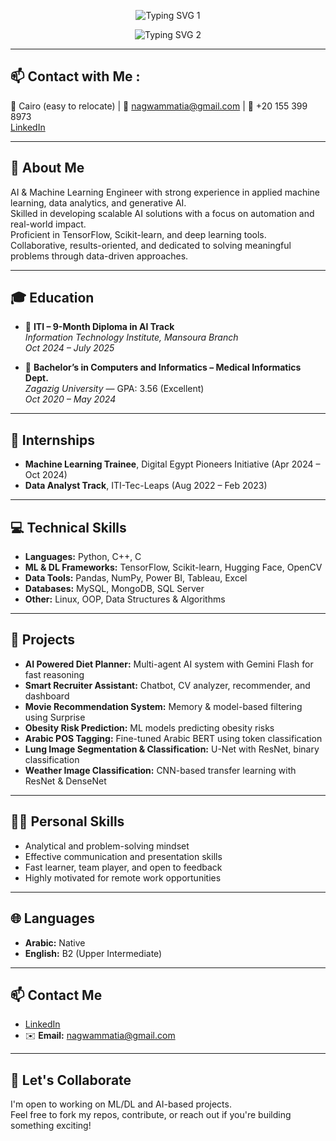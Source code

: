 <p align="center">
  <img src="https://readme-typing-svg.demolab.com?font=Fira+Code&size=24&duration=2000&pause=1000&color=A020F0&center=true&vCenter=true&width=700&lines=Hey+there%2C+I'm+Nagwa+Mohamed+M.+Attia+%F0%9F%91%8B" alt="Typing SVG 1" />
</p>

<p align="center">
  <img src="https://readme-typing-svg.demolab.com?font=Fira+Code&size=22&duration=2000&pause=1000&color=000000&center=true&vCenter=true&width=700&lines=Junior+AI+%26+Machine+Learning+Engineer+%F0%9F%92%BB%F0%9F%A4%96" alt="Typing SVG 2" />
</p>

---
## 📫 Contact with Me :

📍 Cairo (easy to relocate) | 📩  nagwammatia@gmail.com | 📱 +20 155 399 8973  
[LinkedIn](https://www.linkedin.com/in/nagwa-mohamed-b81453216)

---
## 🧠 About Me

AI & Machine Learning Engineer with strong experience in applied machine learning, data analytics, and generative AI.  
Skilled in developing scalable AI solutions with a focus on automation and real-world impact.  
Proficient in TensorFlow, Scikit-learn, and deep learning tools.  
Collaborative, results-oriented, and dedicated to solving meaningful problems through data-driven approaches.

---

## 🎓 Education

- 📍 **ITI – 9-Month Diploma in AI Track**  
  *Information Technology Institute, Mansoura Branch*  
  _Oct 2024 – July 2025_

- 🏫 **Bachelor’s in Computers and Informatics – Medical Informatics Dept.**  
  *Zagazig University* — GPA: 3.56 (Excellent)  
  _Oct 2020 – May 2024_

---

## 🚀 Internships

- **Machine Learning Trainee**, Digital Egypt Pioneers Initiative (Apr 2024 – Oct 2024)  
- **Data Analyst Track**, ITI-Tec-Leaps (Aug 2022 – Feb 2023)

---

## 💻 Technical Skills

- **Languages:** Python, C++, C  
- **ML & DL Frameworks:** TensorFlow, Scikit-learn, Hugging Face, OpenCV  
- **Data Tools:** Pandas, NumPy, Power BI, Tableau, Excel  
- **Databases:** MySQL, MongoDB, SQL Server  
- **Other:** Linux, OOP, Data Structures & Algorithms

---

## 🧪 Projects

- **AI Powered Diet Planner:** Multi-agent AI system with Gemini Flash for fast reasoning  
- **Smart Recruiter Assistant:** Chatbot, CV analyzer, recommender, and dashboard  
- **Movie Recommendation System:** Memory & model-based filtering using Surprise  
- **Obesity Risk Prediction:** ML models predicting obesity risks  
- **Arabic POS Tagging:** Fine-tuned Arabic BERT using token classification  
- **Lung Image Segmentation & Classification:** U-Net with ResNet, binary classification  
- **Weather Image Classification:** CNN-based transfer learning with ResNet & DenseNet

---

## 🧑‍💼 Personal Skills

- Analytical and problem-solving mindset  
- Effective communication and presentation skills  
- Fast learner, team player, and open to feedback  
- Highly motivated for remote work opportunities  

---

## 🌐 Languages

- **Arabic:** Native  
- **English:** B2 (Upper Intermediate)

---

## 📫 Contact Me

- [LinkedIn](https://www.linkedin.com/in/nagwa-mohamed-b81453216)  
- ✉️ **Email:** nagwammatia@gmail.com

---

## 🤝 Let's Collaborate

I'm open to working on ML/DL and AI-based projects.  
Feel free to fork my repos, contribute, or reach out if you're building something exciting!
